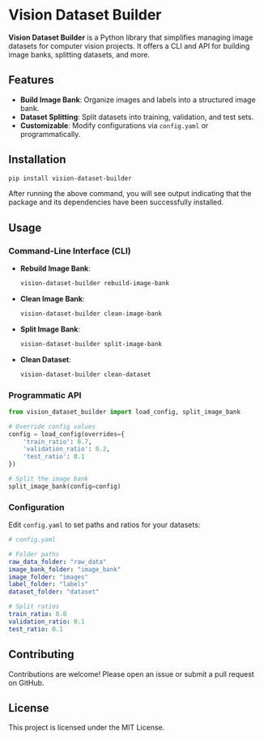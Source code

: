 # Vision Dataset Builder

**Vision Dataset Builder** is a Python library that simplifies managing image datasets for computer vision projects. It offers a CLI and API for building image banks, splitting datasets, and more.

## Features

- **Build Image Bank**: Organize images and labels into a structured image bank.
- **Dataset Splitting**: Split datasets into training, validation, and test sets.
- **Customizable**: Modify configurations via `config.yaml` or programmatically.

## Installation

```bash
pip install vision-dataset-builder
```

After running the above command, you will see output indicating that the package and its dependencies have been successfully installed.

## Usage

### Command-Line Interface (CLI)

- **Rebuild Image Bank**:
  ```bash
  vision-dataset-builder rebuild-image-bank
  ```

- **Clean Image Bank**:
  ```bash
  vision-dataset-builder clean-image-bank
  ```

- **Split Image Bank**:
  ```bash
  vision-dataset-builder split-image-bank
  ```

- **Clean Dataset**:
  ```bash
  vision-dataset-builder clean-dataset
  ```

### Programmatic API

```python
from vision_dataset_builder import load_config, split_image_bank

# Override config values
config = load_config(overrides={
    'train_ratio': 0.7,
    'validation_ratio': 0.2,
    'test_ratio': 0.1
})

# Split the image bank
split_image_bank(config=config)
```

### Configuration

Edit `config.yaml` to set paths and ratios for your datasets:

```yaml
# config.yaml

# Folder paths
raw_data_folder: "raw_data"
image_bank_folder: "image_bank"
image_folder: "images"
label_folder: "labels"
dataset_folder: "dataset"

# Split ratios
train_ratio: 0.8
validation_ratio: 0.1
test_ratio: 0.1
```

## Contributing

Contributions are welcome! Please open an issue or submit a pull request on GitHub.

## License

This project is licensed under the MIT License.
```
